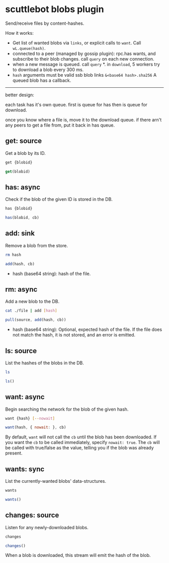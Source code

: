 # scuttlebot blobs plugin

Send/receive files by content-hashes.


How it works:

  * Get list of wanted blobs via `links`, or explicit calls to `want`.
     Call `wL.queue(hash)`.
  * connected to a peer (managed by gossip plugin): rpc.has wants,
    and subscribe to their blob changes. call `query` on each new connection.
  * when a new message is queued. call `query`
  *. in `download`, 5 workers try to download a blob every 300 ms.
  * `hash` arguments must be valid ssb blob links `&<base64 hash>.sha256`
  A queued blob has a callback.

---

better design:

  each task has it's own queue.
  first is queue for has
  then is queue for download.

  once you know where a file is, move it to the download queue.
  if there arn't any peers to get a file from, put it back in has queue.



## get: source

Get a blob by its ID.

```bash
get {blobid}
```

```js
get(blobid)
```


## has: async

Check if the blob of the given ID is stored in the DB.

```bash
has {blobid}
```

```js
has(blobid, cb)
```



## add: sink

Remove a blob from the store.

```bash
rm hash
```

```js
add(hash, cb)
```

- hash (base64 string): hash of the file.


## rm: async

Add a new blob to the DB.

```bash
cat ./file | add [hash]
```

```js
pull(source, add(hash, cb))
```

- hash (base64 string): Optional, expected hash of the file. If the file does not match the hash, it is not stored, and an error is emitted.



## ls: source

List the hashes of the blobs in the DB.

```bash
ls
```

```js
ls()
```



## want: async

Begin searching the network for the blob of the given hash.

```bash
want {hash} [--nowait]
```

```js
want(hash, { nowait: }, cb)
```

By default, `want` will not call the `cb` until the blob has been downloaded.
If you want the `cb` to be called immediately, specify `nowait: true`.
The `cb` will be called with true/false as the value, telling you if the blob was already present.



## wants: sync

List the currently-wanted blobs' data-structures.

```bash
wants
```

```js
wants()
```



## changes: source

Listen for any newly-downloaded blobs.

```bash
changes
```

```js
changes()
```

When a blob is downloaded, this stream will emit the hash of the blob.
